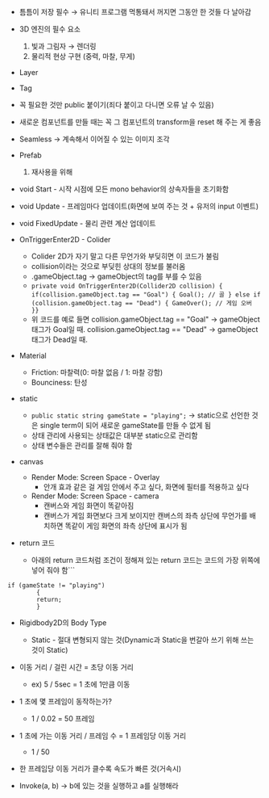 * 틈틈이 저장 필수 → 유니티 프로그램 먹통돼서 꺼지면 그동안 한 것들 다 날아감
* 3D 엔진의 필수 요소
	1. 빛과 그림자 → 렌더링
	2. 물리적 현상 구현 (중력, 마찰, 무게)

* Layer
* Tag
* 꼭 필요한 것만 public 붙이기(죄다 붙이고 다니면 오류 날 수 있음)
* 새로운 컴포넌트를 만들 때는 꼭 그 컴포넌트의 transform을 reset 해 주는 게 좋음
* Seamless → 계속해서 이어질 수 있는 이미지 조각

* Prefab
	1. 재사용을 위해

* void Start - 시작 시점에 모든 mono behavior의 상속자들을 초기화함
* void Update - 프레임마다 업데이트(화면에 보여 주는 것 + 유저의 input 이벤트)
* void FixedUpdate - 물리 관련 계산 업데이트
* OnTriggerEnter2D - Colider
	* Colider 2D가 자기 말고 다른 무언가와 부딪히면 이 코드가 불림
	* collision이라는 것으로 부딪힌 상대의 정보를 불러옴
	* .gameObject.tag → gameObject의 tag를 부를 수 있음
	* `private void OnTriggerEnter2D(Collider2D collision) { if(collision.gameObject.tag == "Goal") { Goal(); // 골 } else if (collision.gameObject.tag == "Dead") { GameOver(); // 게임 오버 }}`
	* 위 코드를 예로 들면 collision.gameObject.tag == "Goal" → gameObject 태그가 Goal일 때. collision.gameObject.tag == "Dead" → gameObject 태그가 Dead일 때.
* Material
	* Friction: 마찰력(0: 마찰 없음 / 1: 마찰 강함)
	* Bounciness: 탄성
* static
	* `public static string gameState = "playing";` → static으로 선언한 것은 single term이 되어 새로운 gameState를 만들 수 없게 됨
	* 상태 관리에 사용되는 상태값은 대부분 static으로 관리함
	* 상태 변수들은 관리를 잘해 줘야 함
* canvas
	* Render Mode: Screen Space - Overlay
		* 안개 효과 같은 걸 게임 안에서 주고 싶다, 화면에 필터를 적용하고 싶다
	* Render Mode: Screen Space - camera
		* 캔버스와 게임 화면이 똑같아짐
		* 캔버스가 게임 화면보다 크게 보이지만 캔버스의 좌측 상단에 무언가를 배치하면 똑같이 게임 화면의 좌측 상단에 표시가 됨
* return 코드
	* 아래의 return 코드처럼 조건이 정해져 있는 return 코드는 코드의 가장 위쪽에 넣어 줘야 함```
```
if (gameState != "playing")
        {
        return;
        }
```

* Rigidbody2D의 Body Type
	* Static - 절대 변형되지 않는 것(Dynamic과 Static을 번갈아 쓰기 위해 쓰는 것이 Static)

* 이동 거리 / 걸린 시간 = 초당 이동 거리
	* ex) 5 / 5sec = 1 초에 1만큼 이동
* 1 초에 몇 프레임이 동작하는가?
	* 1 / 0.02 = 50 프레임
* 1 초에 가는 이동 거리 / 프레임 수 = 1 프레임당 이동 거리
	* 1 / 50
* 한 프레임당 이동 거리가 클수록 속도가 빠른 것(거속시)

* Invoke(a, b) → b에 있는 것을 실행하고 a를 실행해라